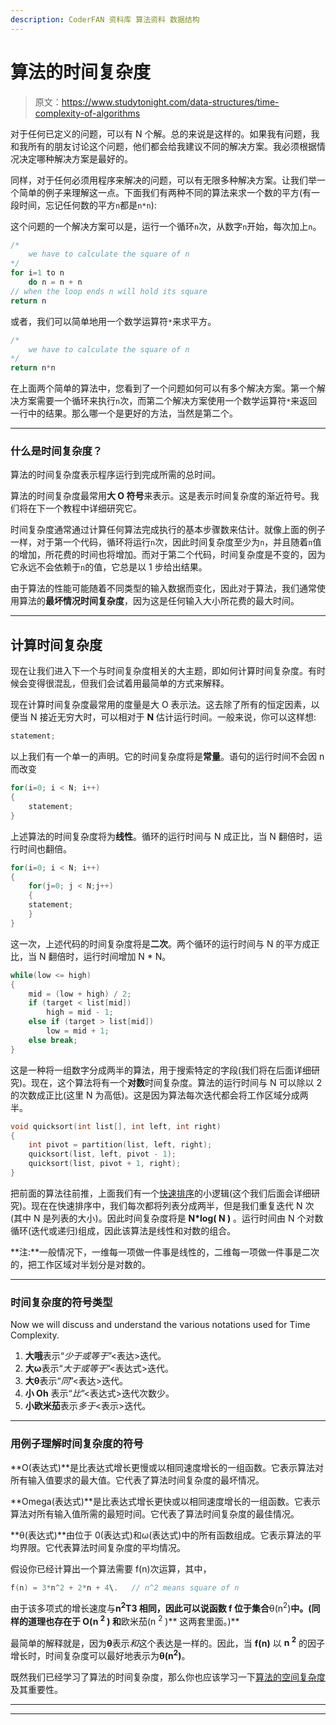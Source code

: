 ```yaml
---
description: CoderFAN 资料库 算法资料 数据结构
---
```


# 算法的时间复杂度

> 原文：<https://www.studytonight.com/data-structures/time-complexity-of-algorithms>

对于任何已定义的问题，可以有 N 个解。总的来说是这样的。如果我有问题，我和我所有的朋友讨论这个问题，他们都会给我建议不同的解决方案。我必须根据情况决定哪种解决方案是最好的。

同样，对于任何必须用程序来解决的问题，可以有无限多种解决方案。让我们举一个简单的例子来理解这一点。下面我们有两种不同的算法来求一个数的平方(有一段时间，忘记任何数的平方`n`都是`n*n`):

这个问题的一个解决方案可以是，运行一个循环`n`次，从数字`n`开始，每次加上`n`。

```cpp
/* 
    we have to calculate the square of n
*/
for i=1 to n
    do n = n + n
// when the loop ends n will hold its square
return n
```

或者，我们可以简单地用一个数学运算符`*`来求平方。

```cpp
/* 
    we have to calculate the square of n
*/
return n*n
```

在上面两个简单的算法中，您看到了一个问题如何可以有多个解决方案。第一个解决方案需要一个循环来执行`n`次，而第二个解决方案使用一个数学运算符`*`来返回一行中的结果。那么哪一个是更好的方法，当然是第二个。

* * *

### 什么是时间复杂度？

算法的时间复杂度表示程序运行到完成所需的总时间。

算法的时间复杂度最常用**大 O 符号**来表示。这是表示时间复杂度的渐近符号。我们将在下一个教程中详细研究它。

时间复杂度通常通过计算任何算法完成执行的基本步骤数来估计。就像上面的例子一样，对于第一个代码，循环将运行`n`次，因此时间复杂度至少为`n`，并且随着`n`值的增加，所花费的时间也将增加。而对于第二个代码，时间复杂度是不变的，因为它永远不会依赖于`n`的值，它总是以 1 步给出结果。

由于算法的性能可能随着不同类型的输入数据而变化，因此对于算法，我们通常使用算法的**最坏情况时间复杂度**，因为这是任何输入大小所花费的最大时间。

* * *

## 计算时间复杂度

现在让我们进入下一个与时间复杂度相关的大主题，即如何计算时间复杂度。有时候会变得很混乱，但我们会试着用最简单的方式来解释。

现在计算时间复杂度最常用的度量是大 O 表示法。这去除了所有的恒定因素，以便当 N 接近无穷大时，可以相对于 **N** 估计运行时间。一般来说，你可以这样想:

```cpp
statement;
```

以上我们有一个单一的声明。它的时间复杂度将是**常量**。语句的运行时间不会因 n 而改变

```cpp
for(i=0; i < N; i++)
{
    statement;
}
```

上述算法的时间复杂度将为**线性**。循环的运行时间与 N 成正比，当 N 翻倍时，运行时间也翻倍。

```cpp
for(i=0; i < N; i++) 
{
    for(j=0; j < N;j++)
    { 
    statement;
    }
}
```

这一次，上述代码的时间复杂度将是**二次**。两个循环的运行时间与 N 的平方成正比，当 N 翻倍时，运行时间增加 N * N。

```cpp
while(low <= high) 
{
    mid = (low + high) / 2;
    if (target < list[mid])
        high = mid - 1;
    else if (target > list[mid])
        low = mid + 1;
    else break;
}
```

这是一种将一组数字分成两半的算法，用于搜索特定的字段(我们将在后面详细研究)。现在，这个算法将有一个**对数**时间复杂度。算法的运行时间与 N 可以除以 2 的次数成正比(这里 N 为高低)。这是因为算法每次迭代都会将工作区域分成两半。

```cpp
void quicksort(int list[], int left, int right)
{
    int pivot = partition(list, left, right);
    quicksort(list, left, pivot - 1);
    quicksort(list, pivot + 1, right);
}
```

把前面的算法往前推，上面我们有一个[快速排序](quick-sort)的小逻辑(这个我们后面会详细研究)。现在在快速排序中，我们每次都将列表分成两半，但是我们重复迭代 N 次(其中 N 是列表的大小)。因此时间复杂度将是 **N*log( N )** 。运行时间由 N 个对数循环(迭代或递归)组成，因此该算法是线性和对数的组合。

**注:**一般情况下，一维每一项做一件事是线性的，二维每一项做一件事是二次的，把工作区域对半划分是对数的。

* * *

### 时间复杂度的符号类型

Now we will discuss and understand the various notations used for Time Complexity.

1.  **大哦**表示“*少于或等于*”<表达>迭代。
2.  **大ω**表示“*大于或等于*”<表达式>迭代。
3.  **大θ**表示“*同*”<表达>迭代。
4.  **小 Oh** 表示“*比*”<表达式>迭代次数少。
5.  **小欧米茄**表示*多于*<表示>迭代。

* * *

### 用例子理解时间复杂度的符号

**O(表达式)**是比表达式增长更慢或以相同速度增长的一组函数。它表示算法对所有输入值要求的最大值。它代表了算法时间复杂度的最坏情况。

**Omega(表达式)**是比表达式增长更快或以相同速度增长的一组函数。它表示算法对所有输入值所需的最短时间。它代表了算法时间复杂度的最佳情况。

**θ(表达式)**由位于 0(表达式)和ω(表达式)中的所有函数组成。它表示算法的平均界限。它代表算法时间复杂度的平均情况。

假设你已经计算出一个算法需要 f(n)次运算，其中，

```cpp
f(n) = 3*n^2 + 2*n + 4\.   // n^2 means square of n
```

由于该多项式的增长速度与**n<sup>2</sup>T3 相同，因此可以说函数 **f** 位于集合**θ(n<sup>2</sup>)**中。(同样的道理也存在于 **O(n <sup>2</sup> )** 和**欧米茄(n <sup>2</sup> )** 这两套里面。)**

最简单的解释就是，因为**θ**表示*和*这个表达是一样的。因此，当 **f(n)** 以 **n <sup>2</sup>** 的因子增长时，时间复杂度可以最好地表示为**θ(n<sup>2</sup>)**。

既然我们已经学习了算法的时间复杂度，那么你也应该学习一下[算法的空间复杂度](space-complexity-of-algorithms)及其重要性。

* * *

* * *